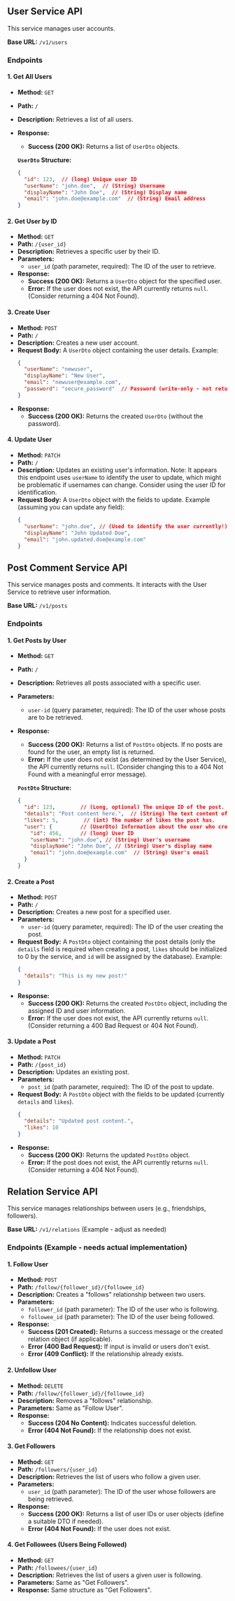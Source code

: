 ## User Service API

This service manages user accounts.

**Base URL:** `/v1/users`

### Endpoints

#### 1. Get All Users

*   **Method:** `GET`
*   **Path:** `/`
*   **Description:** Retrieves a list of all users.
*   **Response:**
    *   **Success (200 OK):**  Returns a list of `UserDto` objects.

    **`UserDto` Structure:**

    ```json
    {
      "id": 123,  // (long) Unique user ID
      "userName": "john.doe",  // (String) Username
      "displayName": "John Doe",  // (String) Display name
      "email": "john.doe@example.com"  // (String) Email address
    }
    ```

#### 2. Get User by ID

*   **Method:** `GET`
*   **Path:** `/{user_id}`
*   **Description:** Retrieves a specific user by their ID.
*   **Parameters:**
    *   `user_id` (path parameter, required): The ID of the user to retrieve.
*   **Response:**
    *   **Success (200 OK):** Returns a `UserDto` object for the specified user.
    *   **Error:** If the user does not exist, the API currently returns `null`. (Consider returning a 404 Not Found).

#### 3. Create User

*   **Method:** `POST`
*   **Path:** `/`
*   **Description:** Creates a new user account.
*   **Request Body:** A `UserDto` object containing the user details.  Example:
    ```json
    {
      "userName": "newuser",
      "displayName": "New User",
      "email": "newuser@example.com",
      "password": "secure_password"  // Password (write-only - not returned in responses)
    }
    ```
*   **Response:**
    *   **Success (200 OK):** Returns the created `UserDto` (without the password).

#### 4. Update User

*   **Method:** `PATCH`
*   **Path:** `/`
*   **Description:** Updates an existing user's information. Note: It appears this endpoint uses `userName` to identify the user to update, which might be problematic if usernames can change.  Consider using the user ID for identification.
*   **Request Body:** A `UserDto` object with the fields to update. Example (assuming you can update any field):
    ```json
    {
      "userName": "john.doe", // (Used to identify the user currently!)
      "displayName": "John Updated Doe",
      "email": "john.updated.doe@example.com"
    }

## Post Comment Service API

This service manages posts and comments.  It interacts with the User Service to retrieve user information.

**Base URL:** `/v1/posts`

### Endpoints

#### 1. Get Posts by User

*   **Method:** `GET`
*   **Path:** `/`
*   **Description:** Retrieves all posts associated with a specific user.
*   **Parameters:**
    *   `user-id` (query parameter, required): The ID of the user whose posts are to be retrieved.
*   **Response:**
    *   **Success (200 OK):**  Returns a list of `PostDto` objects. If no posts are found for the user, an empty list is returned.
    *   **Error:** If the user does not exist (as determined by the User Service), the API currently returns `null`.  (Consider changing this to a 404 Not Found with a meaningful error message).

    **`PostDto` Structure:**

    ```json
    {
      "id": 123,        // (Long, optional) The unique ID of the post.
      "details": "Post content here.",  // (String) The text content of the post.
      "likes": 5,        // (int) The number of likes the post has.
      "user": {         // (UserDto) Information about the user who created the post.
        "id": 456,      // (long) User ID
        "userName": "john.doe", // (String) User's username
        "displayName": "John Doe", // (String) User's display name
        "email": "john.doe@example.com"  // (String) User's email
      }
    }
    ```

#### 2. Create a Post

*   **Method:** `POST`
*   **Path:** `/`
*   **Description:** Creates a new post for a specified user.
*   **Parameters:**
    *   `user-id` (query parameter, required): The ID of the user creating the post.
*   **Request Body:** A `PostDto` object containing the post details (only the `details` field is required when creating a post, `likes` should be initialized to 0 by the service, and `id` will be assigned by the database). Example:
    ```json
    {
      "details": "This is my new post!"
    }
    ```
*   **Response:**
    *   **Success (200 OK):** Returns the created `PostDto` object, including the assigned ID and user information.
    *   **Error:** If the user does not exist, the API currently returns `null`. (Consider returning a 400 Bad Request or 404 Not Found).

#### 3. Update a Post

*   **Method:** `PATCH`
*   **Path:** `/{post_id}`
*   **Description:** Updates an existing post.
*   **Parameters:**
    *   `post_id` (path parameter, required): The ID of the post to update.
*   **Request Body:** A `PostDto` object with the fields to be updated (currently `details` and `likes`).
    ```json
    {
      "details": "Updated post content.",
      "likes": 10
    }
    ```
*   **Response:**
    *   **Success (200 OK):** Returns the updated `PostDto` object.
    *   **Error:** If the post does not exist, the API currently returns `null`. (Consider returning a 404 Not Found).

## Relation Service API

This service manages relationships between users (e.g., friendships, followers).

**Base URL:** `/v1/relations` (Example - adjust as needed)

### Endpoints (Example - needs actual implementation)

#### 1. Follow User

*   **Method:** `POST`
*   **Path:** `/follow/{follower_id}/{followee_id}`
*   **Description:** Creates a "follows" relationship between two users.
*   **Parameters:**
    *   `follower_id` (path parameter): The ID of the user who is following.
    *   `followee_id` (path parameter): The ID of the user being followed.
*   **Response:**
    *   **Success (201 Created):**  Returns a success message or the created relation object (if applicable).
    *   **Error (400 Bad Request):** If input is invalid or users don't exist.
    *   **Error (409 Conflict):** If the relationship already exists.

#### 2. Unfollow User

*   **Method:** `DELETE`
*   **Path:** `/follow/{follower_id}/{followee_id}`
*   **Description:** Removes a "follows" relationship.
*   **Parameters:** Same as "Follow User".
*   **Response:**
    *   **Success (204 No Content):** Indicates successful deletion.
    *   **Error (404 Not Found):** If the relationship does not exist.

#### 3. Get Followers

*   **Method:** `GET`
*   **Path:** `/followers/{user_id}`
*   **Description:** Retrieves the list of users who follow a given user.
*   **Parameters:**
    *   `user_id` (path parameter): The ID of the user whose followers are being retrieved.
*   **Response:**
    *   **Success (200 OK):** Returns a list of user IDs or user objects (define a suitable DTO if needed).
    *   **Error (404 Not Found):** If the user does not exist.

#### 4. Get Followees (Users Being Followed)

*   **Method:** `GET`
*   **Path:** `/followees/{user_id}`
*   **Description:** Retrieves the list of users a given user is following.
*   **Parameters:** Same as "Get Followers".
*   **Response:** Same structure as "Get Followers".